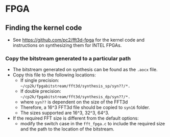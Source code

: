# FPGA

## Finding the kernel code

- See <https://github.com/pc2/fft3d-fpga> for the kernel code and instructions on synthesizing them
  for INTEL FPGAs.

### Copy the bitstream generated to a particular path

- The bitstream generated on synthesis can be found as the `.aocx` file.
- Copy this file to the following locations:
  - If single precision: `~/cp2k/fpgabitstream/fft3d/synthesis_sp/syn??/*.`
  - If double precision: `~/cp2k/fpgabitstream/fft3d/synthesis_dp/syn??/*.`
  - where `syn??` is dependent on the size of the FFT3d
  - Therefore, a 16^3 FFT3d file should be copied to `syn16` folder.
  - The sizes supported are 16^3, 32^3, 64^3.
- If the required FFT size is different from the default options:
  - modify the switch case in the `fft_fpga.c` to include the required size and the path to the
    location of the bitstream.
